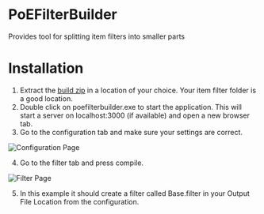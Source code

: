 # PoEFilterBuilder
Provides tool for splitting item filters into smaller parts

# Installation
1. Extract the [build zip](https://github.com/callum-ramage/PoEFilterBuilder/releases/download/1.0.0/poefilterbuilder.zip) in a location of your choice. Your item filter folder is a good location.
2. Double click on poefilterbuilder.exe to start the application. This will start a server on localhost:3000 (if available) and open a new browser tab.
3. Go to the configuration tab and make sure your settings are correct.

![Configuration Page](https://i.imgur.com/CC6Qku9.png)

4. Go to the filter tab and press compile.

![Filter Page](https://i.imgur.com/S8lEXMp.png)

5. In this example it should create a filter called Base.filter in your Output File Location from the configuration.
